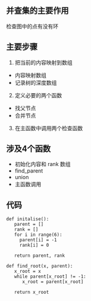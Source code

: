 ## 并查集的主要作用
检查图中的点有没有环

## 主要步骤
1. 把当前的内容映射到数组
+ 内容映射数组
+ 记录树的深度数组
2. 定义必要的两个函数
+ 找父节点
+ 合并节点
3. 在主函数中调用两个检查函数


## 涉及4个函数
+ 初始化内容和 rank 数组
+ find_parent
+ union
+ 主函数调用


## 代码
```
def initalise():
   parent = []
   rank = []
   for i in range(6):
     parent[i] = -1
     rank[i] = 0
     
   return parent, rank
   
def find_root(x, parent):
   x_root = x
   while parent[x_root] != -1:
      x_root = parent[x_root]
   
   return x_root
```
